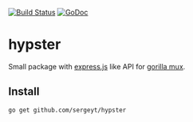 [![Build Status](https://drone.io/github.com/sergeyt/hypster/status.png)](https://drone.io/github.com/sergeyt/hypster/latest)
[![GoDoc](https://godoc.org/github.com/sergeyt/hypster?status.svg)](https://godoc.org/github.com/sergeyt/hypster)

# hypster

Small package with [express.js](http://expressjs.com/) like API for [gorilla mux](http://www.gorillatoolkit.org/pkg/mux).

## Install

```
go get github.com/sergeyt/hypster
```
